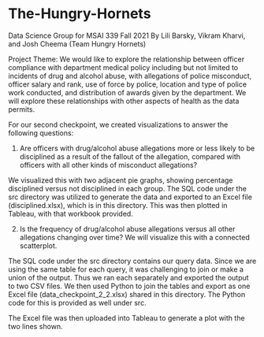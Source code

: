 # The-Hungry-Hornets
Data Science Group for MSAI 339 Fall 2021
By Lili Barsky, Vikram Kharvi, and Josh Cheema (Team
Hungry Hornets)

Project Theme: We would like to explore the relationship between officer compliance with department medical policy including but not limited to incidents of drug and alcohol abuse, with allegations of police misconduct, officer salary and rank, use of force by police, location and type of police work conducted, and distribution of awards given by the department. We will explore these relationships with other aspects of health as the data permits.

For our second checkpoint, we created visualizations to answer the following questions:

1) Are officers with drug/alcohol abuse allegations more or less likely to be disciplined as a result of the fallout of the allegation, compared with officers with all other kinds of misconduct allegations?

We visualized this with two adjacent pie graphs, showing percentage disciplined versus not disciplined in each group. The SQL code under the src directory was utilized to generate the data and exported to an Excel file (disciplined.xlsx), which is in this directory. This was then plotted in Tableau, with that workbook provided.

2) Is the frequency of drug/alcohol abuse allegations versus all other allegations changing over time? We will visualize this with a connected scatterplot.

The SQL code under the src directory contains our query data. Since we are using the same table for each query, it was challenging to join or make a union of the output. Thus we ran each separately and exported the output to two CSV files. We then used Python to join the tables and export as one Excel file (data_checkpoint_2_2.xlsx) shared in this directory. The Python code for this is provided as well under src.

The Excel file was then uploaded into Tableau to generate a plot with the two lines shown.
